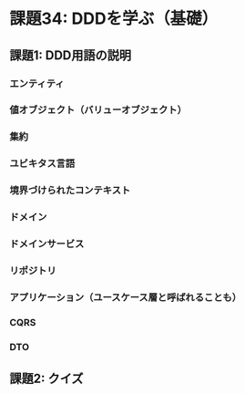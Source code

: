 # 課題34: DDDを学ぶ（基礎）

## 課題1: DDD用語の説明

### エンティティ
### 値オブジェクト（バリューオブジェクト）
### 集約
### ユビキタス言語
### 境界づけられたコンテキスト
### ドメイン
### ドメインサービス
### リポジトリ
### アプリケーション（ユースケース層と呼ばれることも）
### CQRS
### DTO


## 課題2: クイズ

